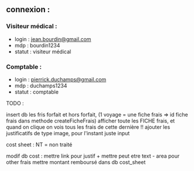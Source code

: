 ## connexion : 
### Visiteur médical :
* login : jean.bourdin@gmail.com
* mdp : bourdin1234
* statut : visiteur médical


### Comptable : 
* login : pierrick.duchamps@gmail.com
* mdp : duchamps1234
* statut : comptable

TODO : 

insert db les fris forfait et hors forfait, (1 voyage  = une fiche frais => id fiche frais dans methode createFicheFrais)
afficher toute les FICHE frais, et quand on clique on vois tous les frais de cette dernière !!
ajouter les justificatifs de type image, pour l'instant juste input


cost sheet : 
NT = non  traité


modif db cost : mettre link pour justif + mettre peut etre text - area pour other frais 
mettre montant remboursé dans db cost_sheet